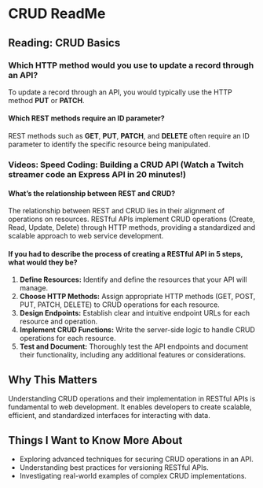 # CRUD ReadMe

## Reading: CRUD Basics

### Which HTTP method would you use to update a record through an API?

To update a record through an API, you would typically use the HTTP method **PUT** or **PATCH**.

#### Which REST methods require an ID parameter?

REST methods such as **GET**, **PUT**, **PATCH**, and **DELETE** often require an ID parameter to identify the specific resource being manipulated.

### Videos: Speed Coding: Building a CRUD API (Watch a Twitch streamer code an Express API in 20 minutes!)

#### What’s the relationship between REST and CRUD?

The relationship between REST and CRUD lies in their alignment of operations on resources. RESTful APIs implement CRUD operations (Create, Read, Update, Delete) through HTTP methods, providing a standardized and scalable approach to web service development.

#### If you had to describe the process of creating a RESTful API in 5 steps, what would they be?

1. **Define Resources:** Identify and define the resources that your API will manage.
2. **Choose HTTP Methods:** Assign appropriate HTTP methods (GET, POST, PUT, PATCH, DELETE) to CRUD operations for each resource.
3. **Design Endpoints:** Establish clear and intuitive endpoint URLs for each resource and operation.
4. **Implement CRUD Functions:** Write the server-side logic to handle CRUD operations for each resource.
5. **Test and Document:** Thoroughly test the API endpoints and document their functionality, including any additional features or considerations.

## Why This Matters

Understanding CRUD operations and their implementation in RESTful APIs is fundamental to web development. It enables developers to create scalable, efficient, and standardized interfaces for interacting with data.

## Things I Want to Know More About

- Exploring advanced techniques for securing CRUD operations in an API.
- Understanding best practices for versioning RESTful APIs.
- Investigating real-world examples of complex CRUD implementations.